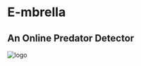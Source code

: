 # E-mbrella
## An Online Predator Detector
![logo](https://github.com/Helenessli/OnlinePredatorDetector/blob/master/logo.png)
